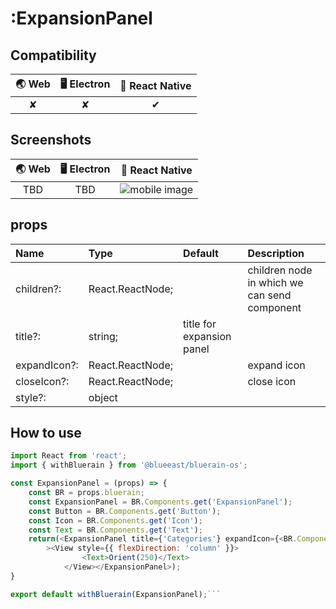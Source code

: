 # :ExpansionPanel

## Compatibility

| 🌏 Web | 🖥 Electron | 📱 React Native |
| :---: | :--------: | :------------: |
|    ✘ |     ✘     |   ✔  |

## Screenshots

| 🌏 Web | 🖥 Electron | 📱 React Native |
| :---: | :--------: | :------------: |
|   TBD  |    TBD   |  ![mobile image](./screenShots/AppBar.png)|

## props

| Name | Type | Default | Description |
|:-----|:-----|:--------|:------------|
| children?:| React.ReactNode;|    |children node in which we can send component|
|    title?: |string;|  title for expansion panel|             |
|   expandIcon?:| React.ReactNode;||  expand icon    |
|  closeIcon?:| React.ReactNode;||  close icon|
| style?: |object|||

## How to use

```JavaScript
import React from 'react';
import { withBluerain } from '@blueeast/bluerain-os';

const ExpansionPanel = (props) => {
    const BR = props.bluerain;
    const ExpansionPanel = BR.Components.get('ExpansionPanel');
    const Button = BR.Components.get('Button');
    const Icon = BR.Components.get('Icon');
    const Text = BR.Components.get('Text');
    return(<ExpansionPanel title={'Categories'} expandIcon={<BR.Component.Icon name={closearrow}  closeIcon={<BR.Component.Icon name={closearrow}/>}
        ><View style={{ flexDirection: 'column' }}>
                <Text>Orient(250)</Text>
            </View></ExpansionPanel>);
}

export default withBluerain(ExpansionPanel);```

